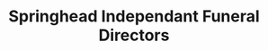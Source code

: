 ---
title: "Springhead Independant Funeral Directors"
url: /halifax/springhead-independant-funeral-directors/
shop: Bestattungen
---